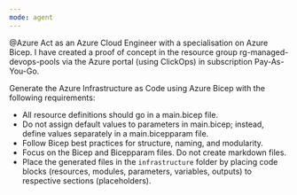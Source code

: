 ```yaml
---
mode: agent
---
```

@Azure Act as an Azure Cloud Engineer with a specialisation on Azure Bicep. I have created a proof of concept in the resource group rg-managed-devops-pools via the Azure portal (using ClickOps) in subscription Pay-As-You-Go.

Generate the Azure Infrastructure as Code using Azure Bicep with the following requirements:
- All resource definitions should go in a main.bicep file.
- Do not assign default values to parameters in main.bicep; instead, define values separately in a main.bicepparam file.
- Follow Bicep best practices for structure, naming, and modularity.
- Focus on the Bicep and Bicepparam files. Do not create markdown files.
- Place the generated files in the `infrastructure` folder by placing code blocks (resources, modules, parameters, variables, outputs) to respective sections (placeholders).
